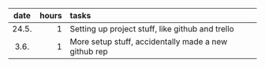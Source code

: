 | date | hours | tasks |
|:----:|----:|:----|
| 24.5. | 1 | Setting up project stuff, like github and trello |
| 3.6. | 1 | More setup stuff, accidentally made a new github rep |